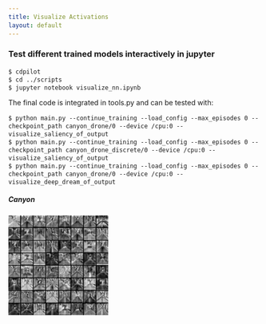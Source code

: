 ```yaml
---
title: Visualize Activations
layout: default
---
```



### Test different trained models interactively in jupyter

```
$ cdpilot
$ cd ../scripts
$ jupyter notebook visualize_nn.ipynb
```

The final code is integrated in tools.py and can be tested with:

```
$ python main.py --continue_training --load_config --max_episodes 0 --checkpoint_path canyon_drone/0 --device /cpu:0 --visualize_saliency_of_output
$ python main.py --continue_training --load_config --max_episodes 0 --checkpoint_path canyon_drone_discrete/0 --device /cpu:0 --visualize_saliency_of_output
$ python main.py --continue_training --load_config --max_episodes 0 --checkpoint_path canyon_drone/0 --device /cpu:0 --visualize_deep_dream_of_output
```

##### Canyon

<img src="/imgs/18-08-16_canyon.png" alt="Canyon Model" style="width: 200px;"/>



